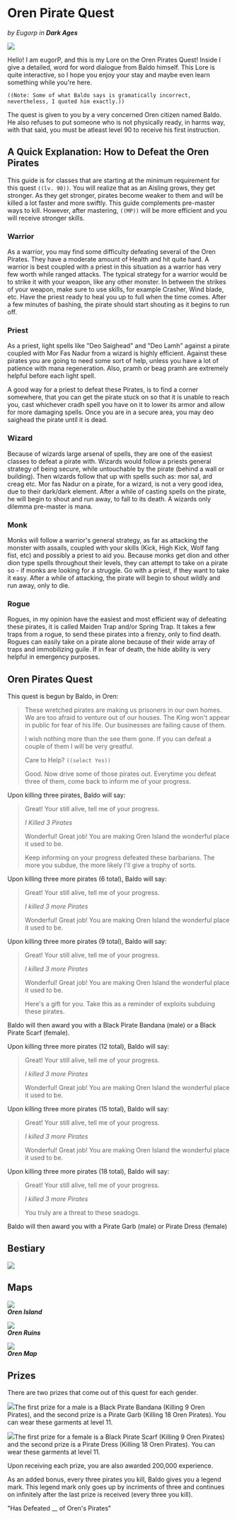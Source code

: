 # Oren Pirate Quest

_by Eugorp in_ ___Dark Ages___

![](images/eugorp_oren_1.png)

Hello! I am eugorP, and this is my Lore on the Oren Pirates Quest! Inside I give a detailed, word for word dialogue from Baldo himself. This Lore is quite interactive, so I hope you enjoy your stay and maybe even learn something while you're here.

`((Note: Some of what Baldo says is gramatically incorrect, nevertheless, I quoted him exactly.))`

The quest is given to you by a very concerned Oren citizen named Baldo. He also refuses to put someone who is not physically ready, in harms way, with that said, you must be atleast level 90 to receive his first instruction.

## A Quick Explanation: How to Defeat the Oren Pirates

This guide is for classes that are starting at the minimum requirement for this quest `((lv. 90))`. You will realize that as an Aisling grows, they get stronger. As they get stronger, pirates become weaker to them and will be killed a lot faster and more swiftly. This guide complements pre-master ways to kill. However, after mastering, `((MP))` will be more efficient and you will receive stronger skills.

### Warrior

As a warrior, you may find some difficulty defeating several of the Oren Pirates. They have a moderate amount of Health and hit quite hard. A warrior is best coupled with a priest in this situation as a warrior has very few worth while ranged attacks. The typical strategy for a warrior would be to strike it with your weapon, like any other monster. In between the strikes of your weapon, make sure to use skills, for example Crasher, Wind blade, etc. Have the priest ready to heal you up to full when the time comes. After a few minutes of bashing, the pirate should start shouting as it begins to run off.

### Priest
As a priest, light spells like "Deo Saighead" and "Deo Lamh" against a pirate coupled with Mor Fas Nadur from a wizard is highly efficient.  Against these pirates you are going to need some sort of help, unless you have a lot of patience with mana regeneration. Also, pramh or beag pramh are extremely helpful before each light spell.

A good way for a priest to defeat these Pirates, is to find a corner somewhere, that you can get the pirate stuck on so that it is unable to reach you, cast whichever cradh spell you have on it to lower its armor and allow for more damaging spells. Once you are in a secure area, you may deo saighead the pirate until it is dead.

### Wizard

Because of wizards large arsenal of spells, they are one of the easiest classes to defeat a pirate with. Wizards would follow a priests general strategy of being secure, while untouchable by the pirate (behind a wall or building). Then wizards follow that up with spells such as: mor sal, ard creag etc. Mor fas Nadur on a pirate, for a wizard, is not a very good idea, due to their dark/dark element. After a while of casting spells on the pirate, he will begin to shout and run away, to fall to its death. A wizards only dilemma pre-master is mana.

### Monk

Monks will follow a warrior's general strategy, as far as attacking the monster with assails, coupled with your skills (Kick, High Kick, Wolf fang fist, etc) and possibly a priest to aid you. Because monks get dion and other dion type spells throughout their levels, they can attempt to take on a pirate so - if monks are looking for a struggle. Go with a priest, if they want to take it easy. After a while of attacking, the pirate will begin to shout wildly and run away, only to die.

### Rogue

Rogues, in my opinion have the easiest and most efficient way of defeating these pirates, it is called Maiden Trap and/or Spring Trap. It takes a few traps from a rogue, to send these pirates into a frenzy, only to find death. Rogues can easily take on a pirate alone because of their wide array of traps and immobilizing guile. If in fear of death, the hide ability is very helpful in emergency purposes.

## Oren Pirates Quest

This quest is begun by Baldo, in Oren:

> These wretched pirates are making us prisoners in our own homes. We are too afraid to venture out of our houses. The King won't appear in public for fear of his life. Our businesses are failing cause of them.
>
> I wish nothing more than the see them gone. If you can defeat a couple of them I will be very greatful.  
>
> Care to Help? `((select Yes))`
>
> Good. Now drive some of those pirates out. Everytime you defeat three of them, come back to inform me of your progress.

Upon killing three pirates, Baldo will say:

> Great! Your still alive, tell me of your progress.
>
> _I Killed 3 Pirates_
>
> Wonderful! Great job! You are making Oren Island the wonderful place it used to be.
>
> Keep informing on your progress defeated these barbarians.  The more you subdue, the more likely I'll give a trophy of sorts.

Upon killing three more pirates (6 total), Baldo will say:

> Great! Your still alive, tell me of your progress.
>
> _I killed 3 more Pirates_
>
> Wonderful! Great job! You are making Oren Island the wonderful place it used to be.

Upon killing three more pirates (9 total), Baldo will say:

> Great! Your still alive, tell me of your progress.
>
> _I killed 3 more Pirates_
>
> Wonderful! Great job! You are making Oren Island the wonderful place it used to be.
>
> Here's a gift for you. Take this as a reminder of exploits subduing these pirates.

Baldo will then award you with a Black Pirate Bandana (male) or a Black Pirate Scarf (female).

Upon killing three more pirates (12 total), Baldo will say:

> Great! Your still alive, tell me of your progress.
>
> _I killed 3 more Pirates_
>
> Wonderful! Great job! You are making Oren Island the wonderful place it used to be.

Upon killing three more pirates (15 total), Baldo will say:

> Great! Your still alive, tell me of your progress.
>
> _I killed 3 more Pirates_
>
> Wonderful! Great job! You are making Oren Island the wonderful place it used to be.

Upon killing three more pirates (18 total), Baldo will say:

> Great! Your still alive, tell me of your progress.
>
> _I killed 3 more Pirates_
>
> You truly are a threat to these seadogs.

Baldo will then award you with a Pirate Garb (male) or Pirate Dress (female)

## Bestiary

![](images/eugorp_oren_2.png)

## Maps

![](images/eugorp_oren_3.png)  
___Oren Island___

![](images/eugorp_oren_4.png)   
___Oren Ruins___

![](images/eugorp_oren_5.png)  
___Oren Map___

## Prizes

There are two prizes that come out of this quest for each gender. 

![](images/eugorp_oren_6.png)The first prize for a male is a Black Pirate Bandana (Killing 9 Oren Pirates), and the second prize is a Pirate Garb (Killing 18 Oren Pirates). You can wear these garments at level 11.

![](images/eugorp_oren_7.png)The first prize for a female is a Black Pirate Scarf (Killing 9 Oren Pirates) and the second prize is a Pirate Dress (Killing 18 Oren Pirates). You can wear these garments at level 11.

Upon receiving each prize, you are also awarded 200,000 experience. 

As an added bonus, every three pirates you kill, Baldo gives you a legend mark. This legend mark only goes up by incriments of three and continues on infinitely after the last prize is received (every three you kill).

"Has Defeated __ of Oren's Pirates"


